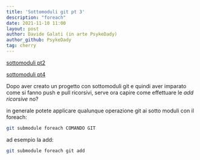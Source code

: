 ```yaml
---
title: 'Sottomoduli git pt 3'
description: "foreach"
date: 2021-11-10 11:00
layout: post
author: Davide Galati (in arte PsykeDady)
author_github: PsykeDady
tag: cherry
---
```


[sottomoduli pt2](https://feed.linuxpeople.org/posts/sottomoduli-git-pt2)



[sottomoduli pt4](https://feed.linuxpeople.org/posts/sottomoduli-git-pt4)



Dopo aver creato un progetto con sottomoduli git e quindi aver imparato come si fanno push e pull ricorsivi, serve ora capire come effettuare le *add ricorsive* no?



in generale potete applicare qualunque operazione git ai sotto moduli con il foreach:

```bash
git submodule foreach COMANDO GIT
```

 

ad esempio la add:

```bash
git submodule foreach git add
```

